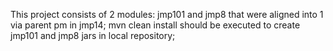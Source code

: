 This project consists of 2 modules: jmp101 and jmp8 that were aligned into 1 via parent pm in jmp14;
mvn clean install should be executed to create jmp101 and jmp8 jars in local repository;